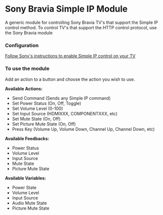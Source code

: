 # Sony Bravia Simple IP Module

A generic module for controlling Sony Bravia TV's that support the Simple IP control method. To control TV's that support the HTTP control protocol, use the Sony Bravia module

### Configuration

[Follow Sony's instructions to enable Simple IP control on your TV](https://pro-bravia.sony.net/develop/integrate/ssip/overview/index.html)

### To use the module

Add an action to a button and choose the action you wish to use.

**Available Actions:**

- Send Command (Sends any Simple IP command)
- Set Power Status (On, Off, Toggle)
- Set Volume Level (0-100)
- Set Input Source (HDMIXXX, COMPONENTXXX, etc)
- Set Mute State (On, Off)
- Set Picture Mute State (On, Off)
- Press Key (Volume Up, Volume Down, Channel Up, Channel Down, etc)

**Available Feedbacks:**

- Power Status
- Volume Level
- Input Source
- Mute State
- Picture Mute State

**Available Variables:**

- Power State
- Volume Level
- Input Source
- Audio Mute State
- Picture Mute State
